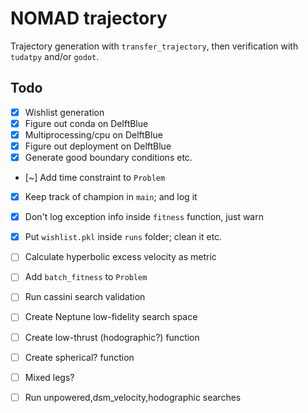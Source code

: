 # NOMAD trajectory

Trajectory generation with `transfer_trajectory`, then verification with `tudatpy` and/or `godot`.

## Todo
- [X] Wishlist generation
- [X] Figure out conda on DelftBlue
- [X] Multiprocessing/cpu on DelftBlue
- [x] Figure out deployment on DelftBlue
- [X] Generate good boundary conditions etc.
- [~] Add time constraint to `Problem`
- [x] Keep track of champion in `main`; and log it
- [x] Don't log exception info inside `fitness` function, just warn
- [X] Put `wishlist.pkl` inside `runs` folder; clean it etc.
- [ ] Calculate hyperbolic excess velocity as metric
- [ ] Add `batch_fitness` to `Problem`

- [ ] Run cassini search validation
- [ ] Create Neptune low-fidelity search space
- [ ] Create low-thrust (hodographic?) function
- [ ] Create spherical? function
- [ ] Mixed legs?
- [ ] Run unpowered,dsm_velocity,hodographic searches